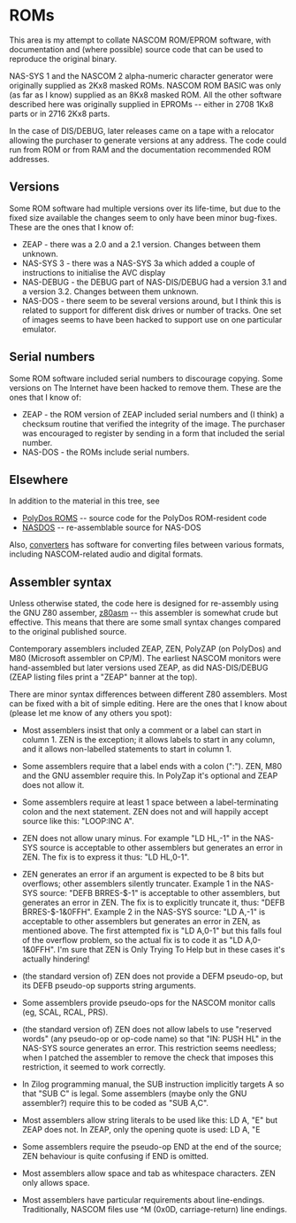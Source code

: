 # ROMs

This area is my attempt to collate NASCOM ROM/EPROM software, with documentation
and (where possible) source code that can be used to reproduce the original
binary.

NAS-SYS 1 and the NASCOM 2 alpha-numeric character generator were originally
supplied as 2Kx8 masked ROMs. NASCOM ROM BASIC was only (as far as I know)
supplied as an 8Kx8 masked ROM. All the other software described here was
originally supplied in EPROMs -- either in 2708 1Kx8 parts or in 2716 2Kx8
parts.

In the case of DIS/DEBUG, later releases came on a tape with a relocator
allowing the purchaser to generate versions at any address. The code could run
from ROM or from RAM and the documentation recommended ROM addresses.


## Versions

Some ROM software had multiple versions over its life-time, but due to the fixed
size available the changes seem to only have been minor bug-fixes. These are the
ones that I know of:

* ZEAP - there was a 2.0 and a 2.1 version. Changes between them unknown.
* NAS-SYS 3 - there was a NAS-SYS 3a which added a couple of instructions to initialise the AVC display
* NAS-DEBUG - the DEBUG part of NAS-DIS/DEBUG had a version 3.1 and a version 3.2. Changes between them unknown.
* NAS-DOS - there seem to be several versions around, but I think this is related to support for different disk drives or number of tracks. One set of images seems to have been hacked to support use on one particular emulator.


## Serial numbers

Some ROM software included serial numbers to discourage copying. Some versions
on The Internet have been hacked to remove them. These are the ones that I know
of:

* ZEAP - the ROM version of ZEAP included serial numbers and (I think) a
checksum routine that verified the integrity of the image. The purchaser was
encouraged to register by sending in a form that included the serial number.
* NAS-DOS - the ROMs include serial numbers.


## Elsewhere

In addition to the material in this tree, see

* [PolyDos ROMS](../PolyDos/rom) -- source code for the PolyDos ROM-resident code
* [NASDOS](https://github.com/nealcrook/NASDOS) -- re-assemblable source for NAS-DOS

Also, [converters](../converters) has software for converting files between various formats,
including NASCOM-related audio and digital formats.


## Assembler syntax

Unless otherwise stated, the code here is designed for re-assembly using the GNU
Z80 assember, [z80asm](https://www.nongnu.org/z80asm/) -- this assembler is
somewhat crude but effective. This means that there are some small syntax
changes compared to the original published source.

Contemporary assemblers included ZEAP, ZEN, PolyZAP (on PolyDos) and M80
(Microsoft assembler on CP/M). The earliest NASCOM monitors were hand-assembled
but later versions used ZEAP, as did NAS-DIS/DEBUG (ZEAP listing files print a
"ZEAP" banner at the top).

There are minor syntax differences between different Z80 assemblers. Most can be
fixed with a bit of simple editing. Here are the ones that I know about (please
let me know of any others you spot):

* Most assemblers insist that only a comment or a label can start in column 1.
  ZEN is the exception; it allows labels to start in any column, and it
  allows non-labelled statements to start in column 1.

* Some assemblers require that a label ends with a colon (":"). ZEN, M80 and the
  GNU assembler require this. In PolyZap it's optional and ZEAP does not allow
  it.

* Some assemblers require at least 1 space between a label-terminating colon and
  the next statement. ZEN does not and will happily accept source like this:
  "LOOP:INC A".

* ZEN does not allow unary minus. For example "LD HL,-1" in the NAS-SYS source
  is acceptable to other assemblers but generates an error in ZEN. The fix is to
  express it thus: "LD HL,0-1".

* ZEN generates an error if an argument is expected to be 8 bits but overflows;
  other assemblers silently truncater. Example 1 in the NAS-SYS source: "DEFB
  BRRES-$-1" is acceptable to other assemblers, but generates an error in
  ZEN. The fix is to explicitly truncate it, thus: "DEFB
  BRRES-$-1&0FFH". Example 2 in the NAS-SYS source: "LD A,-1" is acceptable to
  other assemblers but generates an error in ZEN, as mentioned above. The first
  attempted fix is "LD A,0-1" but this falls foul of the overflow problem, so
  the actual fix is to code it as "LD A,0-1&0FFH". I'm sure that ZEN is Only
  Trying To Help but in these cases it's actually hindering!

* (the standard version of) ZEN does not provide a DEFM pseudo-op, but its DEFB
  pseudo-op supports string arguments.

* Some assemblers provide pseudo-ops for the NASCOM monitor calls (eg, SCAL,
  RCAL, PRS).

* (the standard version of) ZEN does not allow labels to use "reserved words"
  (any pseudo-op or op-code name) so that "IN: PUSH HL" in the NAS-SYS source
  generates an error. This restriction seems needless; when I patched the
  assembler to remove the check that imposes this restriction, it seemed to work
  correctly.

* In Zilog programming manual, the SUB instruction implicitly targets A so that
  "SUB C" is legal. Some assemblers (maybe only the GNU assembler?) require this
  to be coded as "SUB A,C".

* Most assemblers allow string literals to be used like this: LD A, "E" but ZEAP
  does not. In ZEAP, only the opening quote is used: LD A, "E

* Some assemblers require the pseudo-op END at the end of the source; ZEN
  behaviour is quite confusing if END is omitted.

* Most assemblers allow space and tab as whitespace characters. ZEN only allows
  space.

* Most assemblers have particular requirements about line-endings.
  Traditionally, NASCOM files use ^M (0x0D, carriage-return) line endings.
